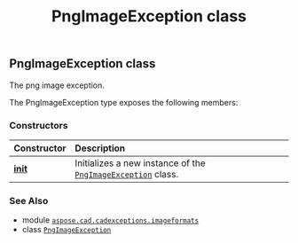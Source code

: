﻿---
title: PngImageException class
second_title: Aspose.CAD for Python via .NET API References
description: 
type: docs
weight: 80
url: /python-net/aspose.cad.cadexceptions.imageformats/pngimageexception/
is_root: false
---

## PngImageException class

The png image exception.



The PngImageException type exposes the following members:

### Constructors
| Constructor | Description |
| :- | :- |
| [__init__](/cad/python-net/aspose.cad.cadexceptions.imageformats/pngimageexception/__init__/#str) | Initializes a new instance of the [`PngImageException`](/cad/python-net/aspose.cad.cadexceptions.imageformats/pngimageexception) class. |



### See Also
* module [`aspose.cad.cadexceptions.imageformats`](..)
* class [`PngImageException`](/cad/python-net/aspose.cad.cadexceptions.imageformats/pngimageexception)
